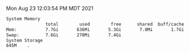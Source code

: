Mon Aug 23 12:03:54 PM MDT 2021
```bash
System Memory
               total        used        free      shared  buff/cache   available
Mem:           7.7Gi       636Mi       5.3Gi       7.0Mi       1.7Gi       6.7Gi
Swap:          7.6Gi       270Mi       7.4Gi
System Storage
645M	.
```
```bash
